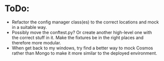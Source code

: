 # ToDo:
- Refactor the config manager class(es) to the correct locations and mock in a suitable way.
- Possibly move the conftest.py? Or create another high-level one with the correct stuff in it. Make the fixtures be in the right places and therefore more modular.
- When get back to my windows, try find a better way to mock Cosmos rather than Mongo to make it more similar to the deployed environment.